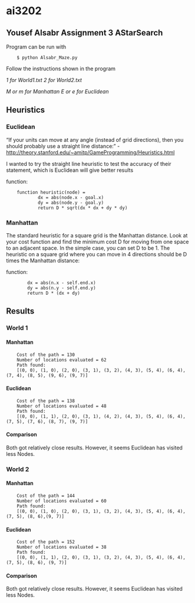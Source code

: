 # ai3202

## Yousef Alsabr Assignment 3 AStarSearch

Program can be run with 

```
	$ python Alsabr_Maze.py

```

Follow the instructions shown in the program

*1 for World1.txt*
*2 for World2.txt*

*M or m for Manhattan*
*E or e for Euclidean*


## Heuristics
### Euclidean

“If your units can move at any angle (instead of grid directions), then you should probably use a straight line distance:” - http://theory.stanford.edu/~amitp/GameProgramming/Heuristics.html

I wanted to try the straight line heuristic to test the accuracy of their statement, which is Euclidean will give better results

function: 

```
	function heuristic(node) =
    		dx = abs(node.x - goal.x)
    		dy = abs(node.y - goal.y)
    		return D * sqrt(dx * dx + dy * dy)

```

### Manhattan

The standard heuristic for a square grid is the Manhattan distance. Look at your cost function and find the minimum cost D for moving from one space to an adjacent space. In the simple case, you can set D to be 1. The heuristic on a square grid where you can move in 4 directions should be D times the Manhattan distance:


function:
```
		dx = abs(n.x - self.end.x)
		dy = abs(n.y - self.end.y)
		return D * (dx + dy)
```

## Results

### World 1

#### Manhattan

```
	Cost of the path = 130
	Number of locations evaluated = 62
	Path found:
	[(0, 0), (1, 0), (2, 0), (3, 1), (3, 2), (4, 3), (5, 4), (6, 4), (7, 4), (8, 5), (9, 6), (9, 7)]
```

#### Euclidean

```
	Cost of the path = 138
	Number of locations evaluated = 48
	Path found:
	[(0, 0), (1, 1), (2, 0), (3, 1), (4, 2), (4, 3), (5, 4), (6, 4), (7, 5), (7, 6), (8, 7), (9, 7)]
```

#### Comparison 

Both got relatively close results. However, it seems Euclidean has visited less Nodes.

### World 2

#### Manhattan

```
	Cost of the path = 144
	Number of locations evaluated = 60
	Path found:
	[(0, 0), (1, 0), (2, 0), (3, 1), (3, 2), (4, 3), (5, 4), (6, 4), (7, 5), (8, 6),(9, 7)]
```

#### Euclidean

```
	Cost of the path = 152
	Number of locations evaluated = 38
	Path found:
	[(0, 0), (1, 1), (2, 0), (3, 1), (3, 2), (4, 3), (5, 4), (6, 4), (7, 5), (8, 6), (9, 7)]
```

#### Comparison 

Both got relatively close results. However, it seems Euclidean has visited less Nodes.




